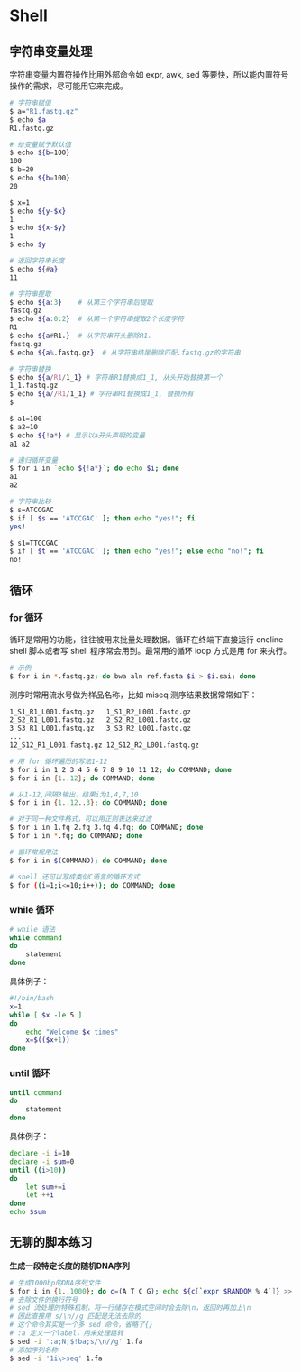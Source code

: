 # Shell

## 字符串变量处理

字符串变量内置符操作比用外部命令如 expr, awk, sed 等要快，所以能内置符号操作的需求，尽可能用它来完成。

```bash
# 字符串赋值
$ a="R1.fastq.gz"
$ echo $a
R1.fastq.gz

# 给变量赋予默认值
$ echo ${b=100}
100
$ b=20
$ echo ${b=100}
20

$ x=1
$ echo ${y-$x}
1
$ echo ${x-$y}
1
$ echo $y

# 返回字符串长度
$ echo ${#a}
11

# 字符串提取
$ echo ${a:3}    # 从第三个字符串后提取
fastq.gz
$ echo ${a:0:2}  # 从第一个字符串提取2个长度字符
R1
$ echo ${a#R1.}  # 从字符串开头删除R1.
fastq.gz
$ echo ${a%.fastq.gz}  # 从字符串结尾删除匹配.fastq.gz的字符串

# 字符串替换
$ echo ${a/R1/1_1} # 字符串R1替换成1_1, 从头开始替换第一个
1_1.fastq.gz
$ echo ${a//R1/1_1} # 字符串R1替换成1_1, 替换所有
$
```

```bash
$ a1=100
$ a2=10
$ echo ${!a*} # 显示以a开头声明的变量
a1 a2

# 递归循环变量
$ for i in `echo ${!a*}`; do echo $i; done
a1
a2
```

```bash
# 字符串比较
$ s=ATCCGAC
$ if [ $s == 'ATCCGAC' ]; then echo "yes!"; fi
yes!

$ s1=TTCCGAC
$ if [ $t == 'ATCCGAC' ]; then echo "yes!"; else echo "no!"; fi
no!
```

## 循环

### for 循环

循环是常用的功能，往往被用来批量处理数据。循环在终端下直接运行 oneline shell 脚本或者写 shell 程序常会用到。最常用的循环 loop 方式是用 for 来执行。

```bash
# 示例
$ for i in *.fastq.gz; do bwa aln ref.fasta $i > $i.sai; done
```

测序时常用流水号做为样品名称，比如 miseq 测序结果数据常常如下：

```bash
1_S1_R1_L001.fastq.gz   1_S1_R2_L001.fastq.gz
2_S2_R1_L001.fastq.gz   2_S2_R2_L001.fastq.gz
3_S3_R1_L001.fastq.gz   3_S3_R2_L001.fastq.gz
...
12_S12_R1_L001.fastq.gz 12_S12_R2_L001.fastq.gz
```

```bash
# 用 for 循环遍历的写法1-12
$ for i in 1 2 3 4 5 6 7 8 9 10 11 12; do COMMAND; done
$ for i in {1..12}; do COMMAND; done

# 从1-12,间隔3输出，结果i为1,4,7,10
$ for i in {1..12..3}; do COMMAND; done

# 对于同一种文件格式，可以用正则表达来过滤
$ for i in 1.fq 2.fq 3.fq 4.fq; do COMMAND; done
$ for i in *.fq; do COMMAND; done

# 循环常规用法
$ for i in $(COMMAND); do COMMAND; done

# shell 还可以写成类似C语言的循环方式
$ for ((i=1;i<=10;i++)); do COMMAND; done
```

### while 循环

```bash
# while 语法
while command
do
    statement
done
```

具体例子：

```bash
#!/bin/bash
x=1
while [ $x -le 5 ]
do
    echo "Welcome $x times"
    x=$(($x+1))
done
```

### until 循环

```bash
until command
do
    statement
done
```

具体例子：

```bash
declare -i i=10
declare -i sum=0
until ((i>10))
do
    let sum+=i
    let ++i
done
echo $sum
```

## 无聊的脚本练习

**生成一段特定长度的随机DNA序列**

```bash
# 生成1000bp的DNA序列文件
$ for i in {1..1000}; do c=(A T C G); echo ${c[`expr $RANDOM % 4`]} >> 1.fa; done
# 去除文件的换行符号
# sed 流处理的特殊机制，将一行储存在模式空间时会去除\n，返回时再加上\n
# 因此直接用 s/\n//g 匹配是无法去除的
# 这个命令其实是一个多 sed 命令，省略了{}
# :a 定义一个label，用来处理跳转
$ sed -i ':a;N;$!ba;s/\n//g' 1.fa
# 添加序列名称
$ sed -i '1i\>seq' 1.fa
```
